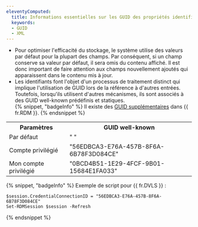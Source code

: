 ```yaml
---
eleventyComputed:
  title: Informations essentielles sur les GUID des propriétés identifiantes dans {{ fr.DVLS }}
  keywords: 
  - GUID
  - XML
---
```

* Pour optimiser l'efficacité du stockage, le système utilise des valeurs par défaut pour la plupart des champs. Par conséquent, si un champ conserve sa valeur par défaut, il sera omis du contenu affiché. Il est donc important de faire attention aux champs nouvellement ajoutés qui apparaissent dans le contenu mis à jour.
* Les identifiants font l'objet d'un processus de traitement distinct qui implique l'utilisation de GUID lors de la référence à d'autres entrées. Toutefois, lorsqu'ils utilisent d'autres mécanismes, ils sont associés à des GUID well-known prédéfinis et statiques.  
{% snippet, "badgeInfo" %}
Il existe des [GUID supplémentaires](/fr/kb/devolutions-powershell/remote-desktop-manager/xml-information/) dans {{ fr.RDM }}.
{% endsnippet %}

<table>
	<tr>
		<th>
Paramètres
		</th>
		<th>
GUID well-known
		</th>
	</tr>
	<tr>
		<td>
Par défaut
		</td>
		<td>
" "
		</td>
	</tr>
	<tr>
		<td>
Compte privilégié
		</td>
		<td>
"56EDBCA3-E76A-457B-8F6A-6B78F3D084CE"
		</td>
	</tr>
	<tr>
		<td>
Mon compte privilégié
		</td>
		<td>
"0BCD4B51-1E29-4FCF-9B01-15684E1FA033"
		</td>
	</tr>
</table>

{% snippet, "badgeInfo" %}
Exemple de script pour {{ fr.DVLS }} :
```
$session.CredentialConnectionID = "56EDBCA3-E76A-457B-8F6A-6B78F3D084CE"
Set-RDMSession $session -Refresh
```
{% endsnippet %}
